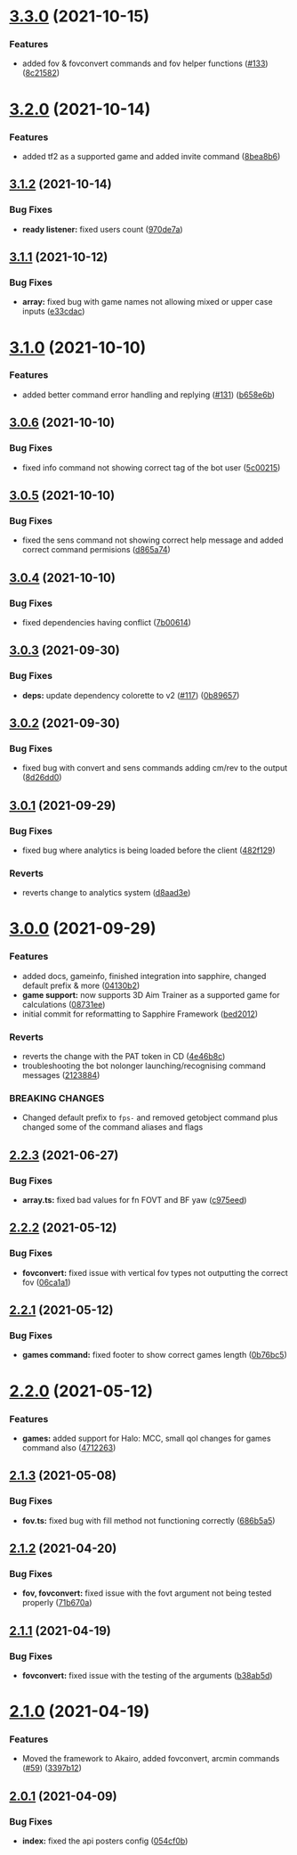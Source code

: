 # [3.3.0](https://github.com/animafps/fpsmath/compare/v3.2.0...v3.3.0) (2021-10-15)


### Features

* added fov & fovconvert commands and fov helper functions ([#133](https://github.com/animafps/fpsmath/issues/133)) ([8c21582](https://github.com/animafps/fpsmath/commit/8c215824fa4c2ea258cad4b1c1a8281ed310bdde))

# [3.2.0](https://github.com/animafps/fpsmath/compare/v3.1.2...v3.2.0) (2021-10-14)


### Features

* added tf2 as a supported game and added invite command ([8bea8b6](https://github.com/animafps/fpsmath/commit/8bea8b6aa76c985b56da7ca2604930c05ea8c4e3))

## [3.1.2](https://github.com/animafps/fpsmath/compare/v3.1.1...v3.1.2) (2021-10-14)


### Bug Fixes

* **ready listener:** fixed users count ([970de7a](https://github.com/animafps/fpsmath/commit/970de7a68d8fa63afc51c96ec96e4a2c83b6e36b))

## [3.1.1](https://github.com/animafps/fpsmath/compare/v3.1.0...v3.1.1) (2021-10-12)


### Bug Fixes

* **array:** fixed bug with game names not allowing mixed or upper case inputs ([e33cdac](https://github.com/animafps/fpsmath/commit/e33cdaca902e6ce7e7cd95a0220c42b51e832a71))

# [3.1.0](https://github.com/animafps/fpsmath/compare/v3.0.6...v3.1.0) (2021-10-10)


### Features

* added better command error handling and replying ([#131](https://github.com/animafps/fpsmath/issues/131)) ([b658e6b](https://github.com/animafps/fpsmath/commit/b658e6b5dc3d287011970dcb5c3c9afcf2d18da8))

## [3.0.6](https://github.com/animafps/fpsmath/compare/v3.0.5...v3.0.6) (2021-10-10)


### Bug Fixes

* fixed info command not showing correct tag of the bot user ([5c00215](https://github.com/animafps/fpsmath/commit/5c0021509850f2761771618a59c7f83e247dba97))

## [3.0.5](https://github.com/animafps/fpsmath/compare/v3.0.4...v3.0.5) (2021-10-10)


### Bug Fixes

* fixed the sens command not showing correct help message and added correct command permisions ([d865a74](https://github.com/animafps/fpsmath/commit/d865a74e03b17c1622c6932efa88157dbc62c376))

## [3.0.4](https://github.com/animafps/fpsmath/compare/v3.0.3...v3.0.4) (2021-10-10)


### Bug Fixes

* fixed dependencies having conflict ([7b00614](https://github.com/animafps/fpsmath/commit/7b006145a65ce09ce38cf9eb8c8b1bb29277e7fa))

## [3.0.3](https://github.com/animafps/fpsmath/compare/v3.0.2...v3.0.3) (2021-09-30)


### Bug Fixes

* **deps:** update dependency colorette to v2 ([#117](https://github.com/animafps/fpsmath/issues/117)) ([0b89657](https://github.com/animafps/fpsmath/commit/0b8965735351ca45d4d94abea4f552db655b1e96))

## [3.0.2](https://github.com/animafps/fpsmath/compare/v3.0.1...v3.0.2) (2021-09-30)


### Bug Fixes

* fixed bug with convert and sens commands adding cm/rev to the output ([8d26dd0](https://github.com/animafps/fpsmath/commit/8d26dd0ab199bba3a30d4a0693d535b9b5a276cf))

## [3.0.1](https://github.com/animafps/fpsmath/compare/v3.0.0...v3.0.1) (2021-09-29)


### Bug Fixes

* fixed bug where analytics is being loaded before the client ([482f129](https://github.com/animafps/fpsmath/commit/482f129645a043ff85063e0f6e3f3cfbee83741d))


### Reverts

* reverts change to analytics system ([d8aad3e](https://github.com/animafps/fpsmath/commit/d8aad3e961f40be01004ddb1e00f95f9bf1e8e13))

# [3.0.0](https://github.com/animafps/fpsmath/compare/v2.2.3...v3.0.0) (2021-09-29)


### Features

* added docs, gameinfo, finished integration into sapphire, changed default prefix & more ([04130b2](https://github.com/animafps/fpsmath/commit/04130b25524b8dd0893bc6edb10dfb24a2368ef8))
* **game support:** now supports 3D Aim Trainer as a supported game for calculations ([08731ee](https://github.com/animafps/fpsmath/commit/08731ee068c5710555503fb685b91615b95f9779))
* initial commit for reformatting to Sapphire Framework ([bed2012](https://github.com/animafps/fpsmath/commit/bed20129944a5bbce6352b68de8e8ac7a1340d05))


### Reverts

* reverts the change with the PAT token in CD ([4e46b8c](https://github.com/animafps/fpsmath/commit/4e46b8c9d1c623141544721dc0d18717a99d0de6))
* troubleshooting the bot nolonger launching/recognising command messages ([2123884](https://github.com/animafps/fpsmath/commit/21238849fb8215f1b0ce5425e8bff642d1c40aeb))


### BREAKING CHANGES

* Changed default prefix to `fps-` and removed getobject command plus changed some of
the command aliases and flags

## [2.2.3](https://github.com/AnimaFPS/FPSMath/compare/v2.2.2...v2.2.3) (2021-06-27)


### Bug Fixes

* **array.ts:** fixed bad values for fn FOVT and BF yaw ([c975eed](https://github.com/AnimaFPS/FPSMath/commit/c975eed1bbb40e9cbdc9916d015563c5835bf85d))

## [2.2.2](https://github.com/AnimaFPS/FPSMath/compare/v2.2.1...v2.2.2) (2021-05-12)


### Bug Fixes

* **fovconvert:** fixed issue with vertical fov types not outputting the correct fov ([06ca1a1](https://github.com/AnimaFPS/FPSMath/commit/06ca1a1c9a9e55663841dc4143b1fc22484d9ea1))

## [2.2.1](https://github.com/AnimaFPS/FPSMath/compare/v2.2.0...v2.2.1) (2021-05-12)


### Bug Fixes

* **games command:** fixed footer to show correct games length ([0b76bc5](https://github.com/AnimaFPS/FPSMath/commit/0b76bc580ead7a88af01b60fc35353984b8c8773))

# [2.2.0](https://github.com/AnimaFPS/FPSMath/compare/v2.1.3...v2.2.0) (2021-05-12)


### Features

* **games:** added support for Halo: MCC, small qol changes for games command also ([4712263](https://github.com/AnimaFPS/FPSMath/commit/4712263baffaadc8186d4984ff7da52a951550aa))

## [2.1.3](https://github.com/AnimaFPS/FPSMath/compare/v2.1.2...v2.1.3) (2021-05-08)


### Bug Fixes

* **fov.ts:** fixed bug with fill method not functioning correctly ([686b5a5](https://github.com/AnimaFPS/FPSMath/commit/686b5a5d8997a6b9e68e793b3006df40780f2748))

## [2.1.2](https://github.com/AnimaFPS/FPSMath/compare/v2.1.1...v2.1.2) (2021-04-20)

### Bug Fixes

- **fov, fovconvert:** fixed issue with the fovt argument not being tested properly ([71b670a](https://github.com/AnimaFPS/FPSMath/commit/71b670a22bae83dc7fac0fb3b42d856c4f1efd62))

## [2.1.1](https://github.com/AnimaFPS/FPSMath/compare/v2.1.0...v2.1.1) (2021-04-19)

### Bug Fixes

- **fovconvert:** fixed issue with the testing of the arguments ([b38ab5d](https://github.com/AnimaFPS/FPSMath/commit/b38ab5df35846dc193c1899343f56296cd4dbfeb))

# [2.1.0](https://github.com/AnimaFPS/FPSMath/compare/v2.0.1...v2.1.0) (2021-04-19)

### Features

- Moved the framework to Akairo, added fovconvert, arcmin commands ([#59](https://github.com/AnimaFPS/FPSMath/issues/59)) ([3397b12](https://github.com/AnimaFPS/FPSMath/commit/3397b128c0020bf100b6059e020743bf878517e1))

## [2.0.1](https://github.com/AnimaFPS/FPSMath/compare/v2.0.0...v2.0.1) (2021-04-09)

### Bug Fixes

- **index:** fixed the api posters config ([054cf0b](https://github.com/AnimaFPS/FPSMath/commit/054cf0bd088588cf6a98cc0ef0679296822695bc))
